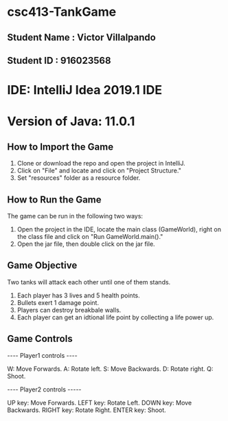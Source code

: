 # csc413-TankGame

## Student Name : Victor Villalpando
## Student ID : 916023568

# IDE: IntelliJ Idea 2019.1 IDE
# Version of Java: 11.0.1

## How to Import the Game
1. Clone or download the repo and open the project in IntelliJ.
2. Click on "File" and locate and click on "Project Structure."
3. Set "resources" folder as a resource folder.

## How to Run the Game 
The game can be run in the following two ways:
  1. Open the project in the IDE, locate the main class (GameWorld), right on the class file and click on "Run GameWorld.main()."
  2. Open the jar file, then double click on the jar file.

## Game Objective
Two tanks will attack each other until one of them stands.
1. Each player has 3 lives and 5 health points.
2. Bullets exert 1 damage point.
3. Players can destroy breakbale walls.
4. Each player can get an idtional life point by collecting a life power up.

## Game Controls
---- Player1 controls ----

W: Move Forwards.
A: Rotate left.
S: Move Backwards.
D: Rotate right.
Q: Shoot.

---- Player2 controls -----

UP key: Move Forwards.
LEFT key: Rotate Left.
DOWN key: Move Backwards.
RIGHT key: Rotate Right.
ENTER key: Shoot.
